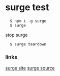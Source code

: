 # surge test


```shellscript
  $ npm i -g surge
  $ surge
```


stop surge
```shellscript
  $ surge teardown
```

### links

[surge site](https://surge.sh/)
[surge source](https://github.com/sintaxi/surge)


